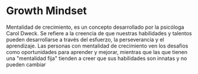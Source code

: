# Growth Mindset

Mentalidad de crecimiento, es un concepto desarrollado por la psicóloga Carol Dweck. 
Se refiere a la creencia de que nuestras habilidades y talentos pueden desarrollarse a través del esfuerzo, 
la perseverancia y el aprendizaje. Las personas con mentalidad de crecimiento ven los desafíos como oportunidades
para aprender y mejorar, mientras que las que tienen una "mentalidad fija" tienden a creer que sus habilidades son innatas y no pueden cambiar

